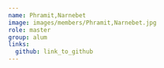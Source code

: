 ```yaml
---
name: Phramit,Narnebet 
image: images/members/Phramit,Narnebet.jpg 
role: master
group: alum
links:
  github: link_to_github 
---
```

